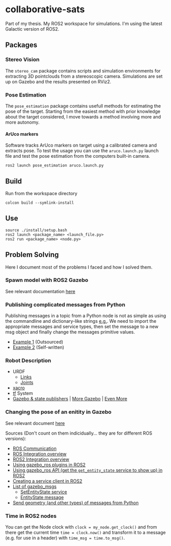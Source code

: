 # collaborative-sats
Part of my thesis. My ROS2 workspace for simulations. I'm using the latest Galactic version of ROS2.

## Packages

### Stereo Vision

The `stereo_cam` package contains scripts and simulation environments for extracting 3D pointclouds from a stereoscopic camera. Simulations are set up on Gazebo and the results presented on RViz2.

### Pose Estimation

The `pose_estimation` package contains usefull methods for estimating the pose of the target. Starting from the easiest method with prior knowledge about the target considered, I move towards a method involving more and more autonomy.

#### ArUco markers

Software tracks ArUco markers on target using a calibrated camera and extracts pose. To test the usage you can use the `aruco.launch.py` launch file and test the pose estimation from the computers built-in camera.
```console
ros2 launch pose_estimation aruco.launch.py
```

## Build

Run from the workspace directory
```console
colcon build --symlink-install
```

## Use
```console
source ./install/setup.bash
ros2 launch <package_name> <launch_file.py>
ros2 run <package_name> <node.py>
```

## Problem Solving
Here I document most of the problems I faced and how I solved them.

### Spawn model with ROS2 Gazebo

See relevant documentation [here](https://answers.ros.org/question/314607/spawn-model-with-ros2-gazebo/)

### Publishing complicated messages from Python

Publishing messages in a topic from a Python node is not as simple as using the commandline and dictionary-like strings [e.g.](src/pose_estimation/pose_estimation/README.md#Call-the-service-using-the-appropriate-message). We need to import the appropriate messages and service types, then set the message to a new msg object and finally change the messages primitive values. 
- [Example 1](https://www.programcreek.com/python/example/70251/geometry_msgs.msg.Twist) (Outsourced)
- [Example 2](src/pose_estimation/pose_estimation/README.md#from-a-python-node) (Self-written)

### Robot Description

- URDF
  - [Links](http://wiki.ros.org/urdf/XML/link)
  - [Joints](http://wiki.ros.org/urdf/XML/joint)
- [xacro](https://www.youtube.com/watch?v=CwdbsvcpOHM&t=1090s)
- [tf](https://www.youtube.com/watch?v=QyvHhY4Y_Y8&t=2s) System
- [Gazebo & state publishers](https://www.youtube.com/watch?v=laWn7_cj434) | [More Gazebo](https://automaticaddison.com/how-to-simulate-a-robot-using-gazebo-and-ros-2/) | [Even More](https://medium.com/creating-a-gazebo-simulation-with-ros2-for-your/introduction-8daf6efa12f4)

### Changing the pose of an enitity in Gazebo

See relevant document [here](src/pose_estimation/pose_estimation/README.md)

Sources (Don't count on them indicidually... they are for different ROS versions):
- [ROS Communication](http://gazebosim.org/tutorials/?tut=ros_comm)
- [ROS Integration overview](http://gazebosim.org/tutorials?tut=ros_overview)
- [ROS2 Integration overview](http://gazebosim.org/tutorials?tut=ros2_overview)
- [Using gazebo_ros plugins in ROS2](https://answers.ros.org/question/356936/how-to-use-gazebo-plugins-found-in-gazebo_ros-ros2-foxy-gazebo11/)
- [Using gazebo_ros API (get the `get_entity_state` service to show up) in ROS2](https://answers.ros.org/question/360161/ros2-dashing-service-get_entity_state-is-missing/)
- [Creating a service client in ROS2](https://docs.ros.org/en/foxy/Tutorials/Writing-A-Simple-Py-Service-And-Client.html)
- [List of gazebo_msgs](https://index.ros.org/p/gazebo_msgs/#galactic-assets)
  - [SetEntityState service](https://github.com/ros-simulation/gazebo_ros_pkgs/blob/galactic/gazebo_msgs/srv/SetEntityState.srv)
  - [EntityState message](https://github.com/ros-simulation/gazebo_ros_pkgs/blob/galactic/gazebo_msgs/msg/EntityState.msg)
- [Send geometry (and other types) of messages from Python](https://www.programcreek.com/python/example/70251/geometry_msgs.msg.Twist)

### Time in ROS2 nodes

You can get the Node clock with `clock = my_node.get_clock()` and from there get the current time `time = clock.now()` and transform it to a message (e.g. for use in a header) with `time_msg = time.to_msg()`.